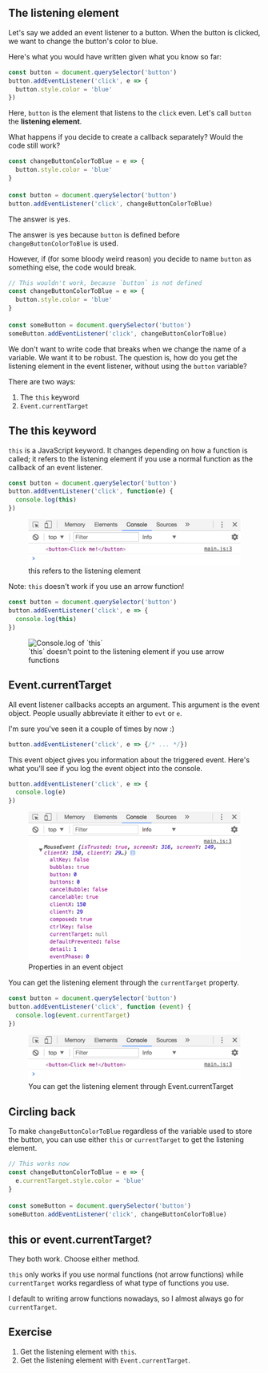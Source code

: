## The listening element

Let's say we added an event listener to a button. When the button is clicked, we want to change the button's color to blue.

Here's what you would have written given what you know so far:

```js
const button = document.querySelector('button')
button.addEventListener('click', e => {
  button.style.color = 'blue'
})
```

Here, `button` is the element that listens to the `click` even. Let's call `button` the **listening element**.

What happens if you decide to create a callback separately? Would the code still work?

```js
const changeButtonColorToBlue = e => {
  button.style.color = 'blue'
}

const button = document.querySelector('button')
button.addEventListener('click', changeButtonColorToBlue)
```

The answer is yes.

The answer is yes because `button` is defined before `changeButtonColorToBlue` is used.

However, if (for some bloody weird reason) you decide to name `button` as something else, the code would break.

```js
// This wouldn't work, because `button` is not defined
const changeButtonColorToBlue = e => {
  button.style.color = 'blue'
}

const someButton = document.querySelector('button')
someButton.addEventListener('click', changeButtonColorToBlue)
```

We don't want to write code that breaks when we change the name of a variable. We want it to be robust. The question is, how do you get the listening element in the event listener, without using the `button` variable?

There are two ways:

1. The `this` keyword
2. `Event.currentTarget`

## The this keyword

`this` is a JavaScript keyword. It changes depending on how a function is called; it refers to the listening element if you use a normal function as the callback of an event listener.

```js
const button = document.querySelector('button')
button.addEventListener('click', function(e) {
  console.log(this)
})
```

<figure>
  <img src="../../images/events/listening-elem/listening-elem.png" alt="this refers to the listening element">
  <figcaption>this refers to the listening element</figcaption>
</figure>

Note: `this` doesn't work if you use an arrow function!

```js
const button = document.querySelector('button')
button.addEventListener('click', e => {
  console.log(this)
})
```

<figure>
  <img src="/images/2018/this-arrow.png" alt="Console.log of `this`">
  <figcaption>`this` doesn't point to the listening element if you use arrow functions</figcaption>
</figure>

## Event.currentTarget

All event listener callbacks accepts an argument. This argument is the event object. People usually abbreviate it either to `evt` or `e`.

I'm sure you've seen it a couple of times by now :)

```js
button.addEventListener('click', e => {/* ... */})
```

This event object gives you information about the triggered event. Here's what you'll see if you log the event object into the console.

```js
button.addEventListener('click', e => {
  console.log(e)
})
```

<figure>
  <img src="../../images/events/listening-elem/event-object.png" alt="Properties in an event object">
  <figcaption>Properties in an event object</figcaption>
</figure>

You can get the listening element through the `currentTarget` property.

```js
const button = document.querySelector('button')
button.addEventListener('click', function (event) {
  console.log(event.currentTarget)
})
```

<figure>
  <img src="../../images/events/listening-elem/listening-elem.png" alt="You can get the listening element through Event.currentTarget">
  <figcaption>You can get the listening element through Event.currentTarget</figcaption>
</figure>

## Circling back

To make `changeButtonColorToBlue` regardless of the variable used to store the button, you can use either `this` or `currentTarget` to get the listening element.

```js
// This works now
const changeButtonColorToBlue = e => {
  e.currentTarget.style.color = 'blue'
}

const someButton = document.querySelector('button')
someButton.addEventListener('click', changeButtonColorToBlue)
```

## this or event.currentTarget?

They both work. Choose either method.

`this` only works if you use normal functions (not arrow functions) while `currentTarget` works regardless of what type of functions you use.

I default to writing arrow functions nowadays, so I almost always go for `currentTarget`.

## Exercise

1. Get the listening element with `this`.
2. Get the listening element with `Event.currentTarget`.
